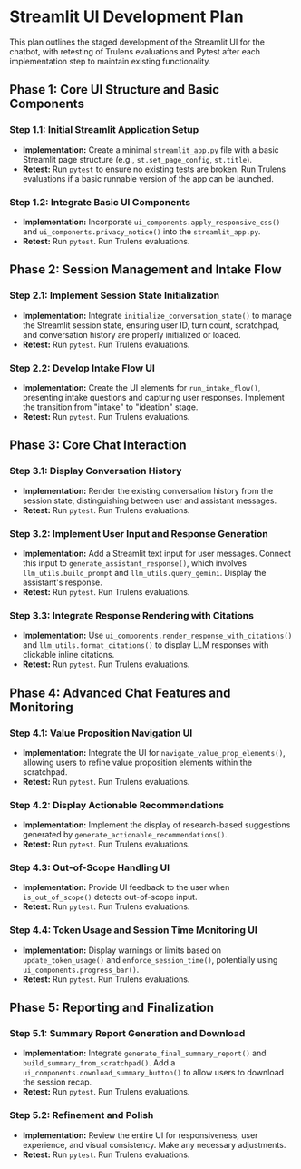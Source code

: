 # Streamlit UI Development Plan

This plan outlines the staged development of the Streamlit UI for the chatbot, with retesting of Trulens evaluations and Pytest after each implementation step to maintain existing functionality.

## Phase 1: Core UI Structure and Basic Components

### Step 1.1: Initial Streamlit Application Setup
*   **Implementation:** Create a minimal `streamlit_app.py` file with a basic Streamlit page structure (e.g., `st.set_page_config`, `st.title`).
*   **Retest:** Run `pytest` to ensure no existing tests are broken. Run Trulens evaluations if a basic runnable version of the app can be launched.

### Step 1.2: Integrate Basic UI Components
*   **Implementation:** Incorporate `ui_components.apply_responsive_css()` and `ui_components.privacy_notice()` into the `streamlit_app.py`.
*   **Retest:** Run `pytest`. Run Trulens evaluations.

## Phase 2: Session Management and Intake Flow

### Step 2.1: Implement Session State Initialization
*   **Implementation:** Integrate `initialize_conversation_state()` to manage the Streamlit session state, ensuring user ID, turn count, scratchpad, and conversation history are properly initialized or loaded.
*   **Retest:** Run `pytest`. Run Trulens evaluations.

### Step 2.2: Develop Intake Flow UI
*   **Implementation:** Create the UI elements for `run_intake_flow()`, presenting intake questions and capturing user responses. Implement the transition from "intake" to "ideation" stage.
*   **Retest:** Run `pytest`. Run Trulens evaluations.

## Phase 3: Core Chat Interaction

### Step 3.1: Display Conversation History
*   **Implementation:** Render the existing conversation history from the session state, distinguishing between user and assistant messages.
*   **Retest:** Run `pytest`. Run Trulens evaluations.

### Step 3.2: Implement User Input and Response Generation
*   **Implementation:** Add a Streamlit text input for user messages. Connect this input to `generate_assistant_response()`, which involves `llm_utils.build_prompt` and `llm_utils.query_gemini`. Display the assistant's response.
*   **Retest:** Run `pytest`. Run Trulens evaluations.

### Step 3.3: Integrate Response Rendering with Citations
*   **Implementation:** Use `ui_components.render_response_with_citations()` and `llm_utils.format_citations()` to display LLM responses with clickable inline citations.
*   **Retest:** Run `pytest`. Run Trulens evaluations.

## Phase 4: Advanced Chat Features and Monitoring

### Step 4.1: Value Proposition Navigation UI
*   **Implementation:** Integrate the UI for `navigate_value_prop_elements()`, allowing users to refine value proposition elements within the scratchpad.
*   **Retest:** Run `pytest`. Run Trulens evaluations.

### Step 4.2: Display Actionable Recommendations
*   **Implementation:** Implement the display of research-based suggestions generated by `generate_actionable_recommendations()`.
*   **Retest:** Run `pytest`. Run Trulens evaluations.

### Step 4.3: Out-of-Scope Handling UI
*   **Implementation:** Provide UI feedback to the user when `is_out_of_scope()` detects out-of-scope input.
*   **Retest:** Run `pytest`. Run Trulens evaluations.

### Step 4.4: Token Usage and Session Time Monitoring UI
*   **Implementation:** Display warnings or limits based on `update_token_usage()` and `enforce_session_time()`, potentially using `ui_components.progress_bar()`.
*   **Retest:** Run `pytest`. Run Trulens evaluations.

## Phase 5: Reporting and Finalization

### Step 5.1: Summary Report Generation and Download
*   **Implementation:** Integrate `generate_final_summary_report()` and `build_summary_from_scratchpad()`. Add a `ui_components.download_summary_button()` to allow users to download the session recap.
*   **Retest:** Run `pytest`. Run Trulens evaluations.

### Step 5.2: Refinement and Polish
*   **Implementation:** Review the entire UI for responsiveness, user experience, and visual consistency. Make any necessary adjustments.
*   **Retest:** Run `pytest`. Run Trulens evaluations.